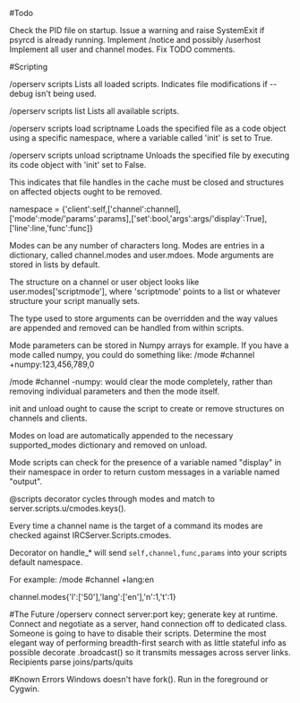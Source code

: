#Todo

Check the PID file on startup. Issue a warning and raise SystemExit if psyrcd is already running.
Implement /notice and possibly /userhost
Implement all user and channel modes.
Fix TODO comments.

#Scripting

/operserv scripts                      Lists all loaded scripts. Indicates file modifications if --debug isn't being used.

/operserv scripts list                 Lists all available scripts.

/operserv scripts load scriptname      Loads the specified file as a code object using a specific namespace, where a variable called 'init' is set to True.

/operserv scripts unload scriptname    Unloads the specified file by executing its code object with 'init' set to False.

This indicates that file handles in the cache must be closed and structures on affected objects ought to be removed.

namespace = {'client':self,['channel':channel],['mode':mode/'params':params],['set':bool,'args':args/'display':True],['line':line,'func':func]}

 Modes can be any number of characters long. Modes are entries in a dictionary, called channel.modes and user.mdoes. Mode arguments are stored in lists by default.

The structure on a channel or user object looks like user.modes['scriptmode'], where 'scriptmode' points to a list or whatever structure your script manually sets.

The type used to store arguments can be overridden and the way values are appended and removed can be handled from within scripts.

Mode parameters can be stored in Numpy arrays for example. If you have a mode called numpy, you could do something like: /mode #channel +numpy:123,456,789,0

/mode #channel -numpy: would clear the mode completely, rather than removing individual parameters and then the mode itself.

init and unload ought to cause the script to create or remove structures on channels and clients.

Modes on load are automatically appended to the necessary supported_modes dictionary and removed on unload.

Mode scripts can check for the presence of a variable named "display" in their namespace in order to return custom messages in a variable named "output".

@scripts decorator cycles through modes and match to server.scripts.u/cmodes.keys().

Every time a channel name is the target of a command its modes are checked against IRCServer.Scripts.cmodes.

Decorator on handle_* will send `self,channel,func,params` into your scripts default namespace.

For example: /mode #channel +lang:en

channel.modes{'l':['50'],'lang':['en'],'n':1,'t':1}

#The Future
/operserv connect server:port key; generate key at runtime.
Connect and negotiate as a server, hand connection off to dedicated class.
Someone is going to have to disable their scripts.
Determine the most elegant way of performing breadth-first search with as little stateful info as possible
decorate .broadcast() so it transmits messages across server links. Recipients parse joins/parts/quits

#Known Errors
Windows doesn't have fork(). Run in the foreground or Cygwin.

